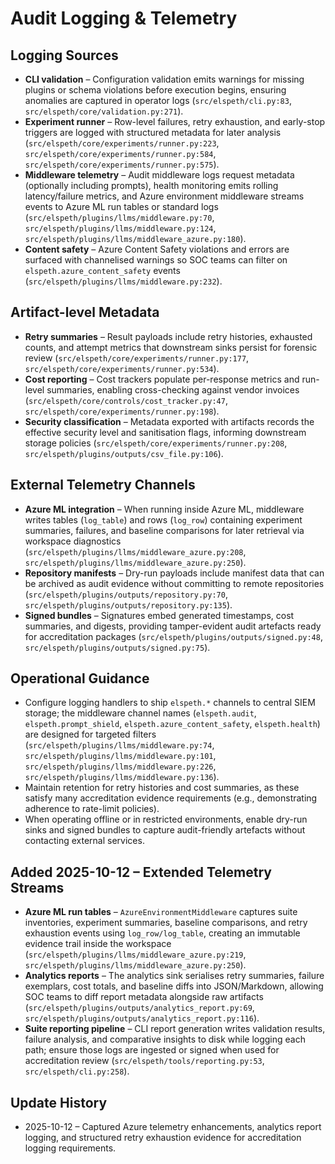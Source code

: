 # Audit Logging & Telemetry

## Logging Sources
- **CLI validation** – Configuration validation emits warnings for missing plugins or schema violations before execution begins, ensuring anomalies are captured in operator logs (`src/elspeth/cli.py:83`, `src/elspeth/core/validation.py:271`).
- **Experiment runner** – Row-level failures, retry exhaustion, and early-stop triggers are logged with structured metadata for later analysis (`src/elspeth/core/experiments/runner.py:223`, `src/elspeth/core/experiments/runner.py:584`, `src/elspeth/core/experiments/runner.py:575`).
- **Middleware telemetry** – Audit middleware logs request metadata (optionally including prompts), health monitoring emits rolling latency/failure metrics, and Azure environment middleware streams events to Azure ML run tables or standard logs (`src/elspeth/plugins/llms/middleware.py:70`, `src/elspeth/plugins/llms/middleware.py:124`, `src/elspeth/plugins/llms/middleware_azure.py:180`).
- **Content safety** – Azure Content Safety violations and errors are surfaced with channelised warnings so SOC teams can filter on `elspeth.azure_content_safety` events (`src/elspeth/plugins/llms/middleware.py:232`).
<!-- UPDATE 2025-10-12: Retry exhaustion logs include serialized attempt history and last error context via middleware callbacks, coordinating with Azure ML tables for alerting (`src/elspeth/core/experiments/runner.py:531`, `src/elspeth/plugins/llms/middleware_azure.py:233`). -->

## Artifact-level Metadata
- **Retry summaries** – Result payloads include retry histories, exhausted counts, and attempt metrics that downstream sinks persist for forensic review (`src/elspeth/core/experiments/runner.py:177`, `src/elspeth/core/experiments/runner.py:534`).
- **Cost reporting** – Cost trackers populate per-response metrics and run-level summaries, enabling cross-checking against vendor invoices (`src/elspeth/core/controls/cost_tracker.py:47`, `src/elspeth/core/experiments/runner.py:198`).
- **Security classification** – Metadata exported with artifacts records the effective security level and sanitisation flags, informing downstream storage policies (`src/elspeth/core/experiments/runner.py:208`, `src/elspeth/plugins/outputs/csv_file.py:106`).
<!-- UPDATE 2025-10-12: Visual analytics sink metadata captures chart inputs and pass rates for audit trails alongside PNG/HTML outputs (`src/elspeth/plugins/outputs/visual_report.py:182`). -->

## External Telemetry Channels
- **Azure ML integration** – When running inside Azure ML, middleware writes tables (`log_table`) and rows (`log_row`) containing experiment summaries, failures, and baseline comparisons for later retrieval via workspace diagnostics (`src/elspeth/plugins/llms/middleware_azure.py:208`, `src/elspeth/plugins/llms/middleware_azure.py:250`).
- **Repository manifests** – Dry-run payloads include manifest data that can be archived as audit evidence without committing to remote repositories (`src/elspeth/plugins/outputs/repository.py:70`, `src/elspeth/plugins/outputs/repository.py:135`).
- **Signed bundles** – Signatures embed generated timestamps, cost summaries, and digests, providing tamper-evident audit artefacts ready for accreditation packages (`src/elspeth/plugins/outputs/signed.py:48`, `src/elspeth/plugins/outputs/signed.py:75`).

## Operational Guidance
- Configure logging handlers to ship `elspeth.*` channels to central SIEM storage; the middleware channel names (`elspeth.audit`, `elspeth.prompt_shield`, `elspeth.azure_content_safety`, `elspeth.health`) are designed for targeted filters (`src/elspeth/plugins/llms/middleware.py:74`, `src/elspeth/plugins/llms/middleware.py:101`, `src/elspeth/plugins/llms/middleware.py:226`, `src/elspeth/plugins/llms/middleware.py:136`).
- Maintain retention for retry histories and cost summaries, as these satisfy many accreditation evidence requirements (e.g., demonstrating adherence to rate-limit policies).
- When operating offline or in restricted environments, enable dry-run sinks and signed bundles to capture audit-friendly artefacts without contacting external services.

## Added 2025-10-12 – Extended Telemetry Streams
- **Azure ML run tables** – `AzureEnvironmentMiddleware` captures suite inventories, experiment summaries, baseline comparisons, and retry exhaustion events using `log_row/log_table`, creating an immutable evidence trail inside the workspace (`src/elspeth/plugins/llms/middleware_azure.py:219`, `src/elspeth/plugins/llms/middleware_azure.py:250`).
- **Analytics reports** – The analytics sink serialises retry summaries, failure exemplars, cost totals, and baseline diffs into JSON/Markdown, allowing SOC teams to diff report metadata alongside raw artifacts (`src/elspeth/plugins/outputs/analytics_report.py:69`, `src/elspeth/plugins/outputs/analytics_report.py:116`).
- **Suite reporting pipeline** – CLI report generation writes validation results, failure analysis, and comparative insights to disk while logging each path; ensure those logs are ingested or signed when used for accreditation review (`src/elspeth/tools/reporting.py:53`, `src/elspeth/cli.py:258`).

## Update History
- 2025-10-12 – Captured Azure telemetry enhancements, analytics report logging, and structured retry exhaustion evidence for accreditation logging requirements.
